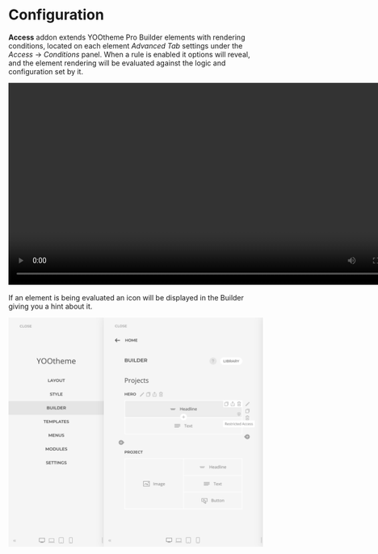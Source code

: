 # Configuration

**Access** addon extends YOOtheme Pro Builder elements with rendering conditions, located on each element _Advanced Tab_ settings under the _Access_ -> _Conditions_ panel. When a rule is enabled it options will reveal, and the element rendering will be evaluated against the logic and configuration set by it.

<video width="800" controls>
  <source src="./assets/configuration.mp4" type="video/mp4">
  Your browser does not support the video tag.
</video>

If an element is being evaluated an icon will be displayed in the Builder giving you a hint about it.

![Access Restriction Indicator](./assets/indicator.png)
